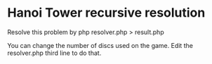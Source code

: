 # Hanoi Tower recursive resolution

Resolve this problem by
   php resolver.php > result.php

You can change the number of discs used on the game. Edit the resolver.php third line to do that.
